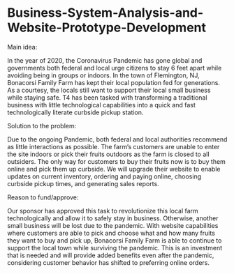 # Business-System-Analysis-and-Website-Prototype-Development

Main idea:

In the year of 2020, the Coronavirus Pandemic has gone global and governments both federal and local urge citizens to stay 6 feet apart while avoiding being in groups or indoors. In the town of Flemington, NJ, Bonacorsi Family Farm has kept their local population fed for generations. As a courtesy, the locals still want to support their local small business while staying safe. T4 has been tasked with transforming a traditional business with little technological capabilities into a quick and fast technologically literate curbside pickup station.


Solution to the problem:

Due to the ongoing Pandemic, both federal and local authorities recommend as little interactions as possible. The farm’s customers are unable to enter the site indoors or pick their fruits outdoors as the farm is closed to all outsiders. The only way for customers to buy their fruits now is to buy them online and pick them up curbside. We will upgrade their website to enable updates on current inventory, ordering and paying online, choosing curbside pickup times, and generating sales reports.


Reason to fund/approve:

Our sponsor has approved this task to revolutionize this local farm technologically and allow it to safely stay in business. Otherwise, another small business will be lost due to the pandemic. With website capabilities where customers are able to pick and choose what and how many fruits they want to buy and pick up, Bonacorsi Family Farm is able to continue to support the local town while surviving the pandemic. This is an investment that is needed and will provide added benefits even after the pandemic, considering customer behavior has shifted to preferring online orders.
